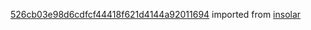 [526cb03e98d6cdfcf44418f621d4144a92011694](https://github.com/insolar/insolar/commit/526cb03e98d6cdfcf44418f621d4144a92011694) imported from [insolar](https://github.com/insolar/insolar)

